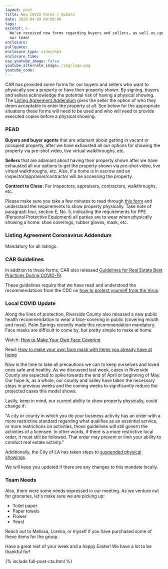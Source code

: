 ```yaml
---
layout: post
title: New COVID Forms / Update
date: 2020-04-09 00:00:00
tags:
excerpt: >-
  We've received new forms regarding buyers and sellers, as well as updates for
  our team!
enclosure:
pullquote:
enclosure_type: video/mp4
enclosure_time:
use_youtube_image: false
youtube_alternate_image: /img/logo.png
youtube_code:
---
```


CAR has provided some forms for our buyers and sellers who want to physically see a property or have their property shown. By signing, buyers and sellers acknowledge the potential risk of having a physical showing. The <u><a target="_blank" href="https://pdfhost.io/v/EYtweo1Kw_Listing_Agreement_Coroavirus_Addendum_or_Amendment__420_ts05322pdf.pdf">Listing Agreement Addendum</a></u> gives the seller the option of who they deem acceptable to enter the property at all. See below for the appropriate situations these forms will need to be used and who will need to provide executed copies before a physical showing.

### PEAD

**Buyers and buyer agents** that are adamant about getting in vacant or occupied property, after we have exhausted all our options for showing the property via pre-shot video, live virtual walkthroughs, etc.

**Sellers** that are adamant about having their property shown after we have exhausted all our options to get the property shown via pre-shot video, live virtual walkthroughs, etc. Also, if a home is in escrow and an inspector/appraiser/contractor will be accessing the property.&nbsp;

**Contract to Close:** For inspectors, appraisers, contractors, walkthroughs, etc.

Please make sure you take a few minutes to read through <u><a target="_blank" href="https://pdfhost.io/v/XHkRfmHXz_Coronavirus_Property_Entry_Advisory_and_Declaration__420_ts19284_2pdf.pdf">this form</a></u> and understand the requirements to show property physically. Take note of paragraph four, section E, No. 5, indicating the requirements for PPE (Personal Protective Equipment) all parties are to wear when physically showing a home: shoe coverings, rubber gloves, mask, etc.

### **Listing Agreement Coronavirus Addendum&nbsp;**

Mandatory for all listings.

### **CAR Guidelines**

In addition to these forms, CAR also released <u><a target="_blank" href="https://www.carcovidupdates.org/best-practices-guidelines">Guidelines for Real Estate Best Practices During COVID-19</a></u>.

These guidelines require that we have read and understood the recommendations from the CDC on <u><a target="_blank" href="https://www.cdc.gov/coronavirus/2019-ncov/prevent-getting-sick/prevention.html">how to protect yourself from the Virus</a></u>.

### **Local COVID Update**

Along the lines of protection, Riverside County also released a new public health recommendation to wear a face-covering in public (covering mouth and nose). Palm Springs recently made this recommendation mandatory. Face masks are difficult to come by, but pretty simple to make at home.

Watch: <u><a target="_blank" href="https://youtu.be/tPx1yqvJgf4">How to Make Your Own Face Covering</a></u>

Read: <u><a target="_blank" href="https://www.androidcentral.com/how-make-your-own-face-mask-items-you-already-have-home">How to make your own face mask with items you already have at home</a></u>

Now is the time to take all precautions we can to keep ourselves and loved ones safe and healthy. As we discussed last week, cases in Riverside County are expected to spike towards the end of April or beginning of May. Our hope is, as a whole, our county and valley have taken the necessary steps in previous weeks and the coming weeks to significantly reduce the projected cases this model shows.

Lastly, keep in mind, our current ability to show property physically, could change if:

"A city or county in which you do your business activity has an order with a more restrictive standard regarding what qualifies as an essential service, or more restrictions on activities, those guidelines will still govern the activities of a licensee. In other words, if there is a more restrictive local order, it must still be followed. That order may prevent or limit your ability to conduct real estate activity."

Additionally, the City of LA has taken steps to <u><a target="_blank" href="https://la.curbed.com/2020/4/7/21206283/open-houses-los-angeles-coronavirus">suspended physical showings</a></u>.

We will keep you updated if there are any changes to this mandate locally.

### **Team Needs**

Also, there were some needs expressed in our meeting. As we venture out for groceries, let's make sure we are picking up:

* Toilet paper
* Paper towels
* Flower
* Yeast

Reach out to Melissa, Lorena, or myself if you have purchased some of these items for the group.

Have a great rest of your week and a happy Easter\! We have a lot to be thankful for\!

{% include full-post-cta.html %}